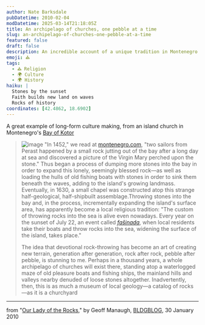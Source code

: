 ```yaml
---
author: Nate Barksdale
pubDatetime: 2010-02-04
modDatetime: 2025-03-14T21:18:05Z
title: An archipelago of churches, one pebble at a time
slug: an-archipelago-of-churches-one-pebble-at-a-time
featured: false
draft: false
description: An incredible account of a unique tradition in Montenegro's Bay of Kotor, where devotion and geology intertwine through the art of throwing stones into the sea.
emoji: ⛪
tags:
  - ⛪ Religion
  - 🌍 Culture
  - 🌍 History
haiku: |
  Stones by the sunset  
  Faith builds new land on waves  
  Rocks of history
coordinates: [42.4862, 18.6902]
---
```


A great example of long-form culture making, from an island church in Montenegro's [Bay of Kotor](http://maps.google.com/maps?f=q&source=s_q&hl=en&geocode=&q=kotor&sll=42.367676,19.146423&sspn=0.691981,1.476288&ie=UTF8&hq=&hnear=Kotor,+Montenegro&ll=42.486213,18.690169&spn=0.002698,0.005767&t=h&z=18)

> ![image](http://culture-making.com/media/kotor.jpg) "In 1452," we read at [montenegro.com](http://www.montenegro.com/phototrips/coast/Perast,_a_walk_through_eternity.html), "two sailors from Perast happened by a small rock jutting out of the bay after a long day at sea and discovered a picture of the Virgin Mary perched upon the stone." Thus began a process of dumping more stones into the bay in order to expand this lonely, seemingly blessed rock—as well as loading the hulls of old fishing boats with stones in order to sink them beneath the waves, adding to the island's growing landmass. Eventually, in 1630, a small chapel was constructed atop this strange half-geological, half-shipbuilt assemblage.Throwing stones into the bay and, in the process, incrementally expanding the island's surface area, has apparently become a local religious tradition: "The custom of throwing rocks into the sea is alive even nowadays. Every year on the sunset of July 22, an event called [_fašinada_](http://en.wikipedia.org/wiki/Our_Lady_of_the_Rocks), when local residents take their boats and throw rocks into the sea, widening the surface of the island, takes place."
>
> The idea that devotional rock-throwing has become an art of creating new terrain, generation after generation, rock after rock, pebble after pebble, is stunning to me. Perhaps in a thousand years, a whole archipelago of churches will exist there, standing atop a waterlogged maze of old pleasure boats and fishing ships, the mainland hills and valleys nearby denuded of loose stones altogether. Inadvertently, then, this is as much a museum of local geology—a catalog of rocks—as it is a churchyard

---

from "[Our Lady of the Rocks](http://bldgblog.blogspot.com/2010/01/our-lady-of-rocks.html)," by Geoff Manaugh, [BLDGBLOG](http://bldgblog.blogspot.com/2010/01/our-lady-of-rocks.html), 30 January 2010
